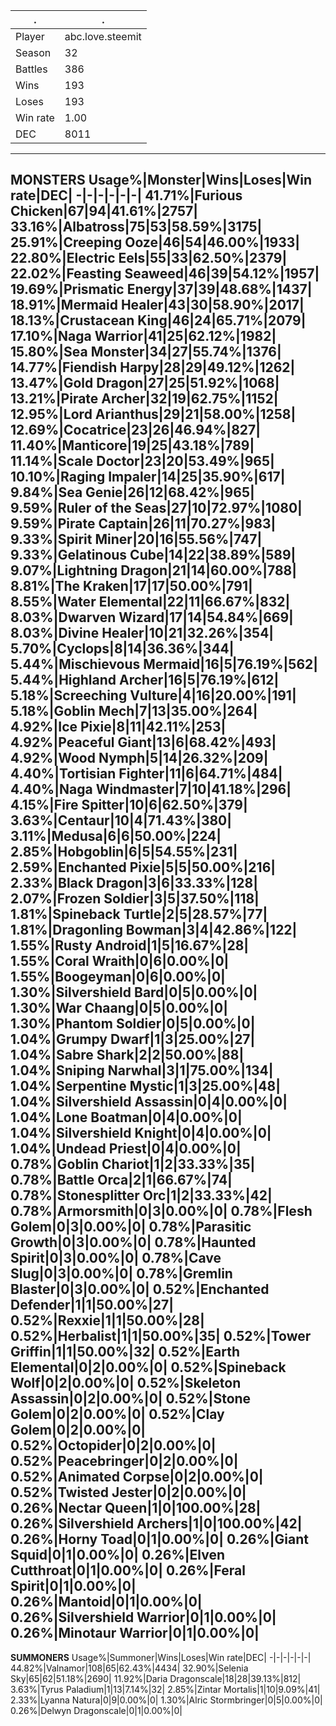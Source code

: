 .|.
-|-
Player|abc.love.steemit
Season|32
Battles|386
Wins|193
Loses|193
Win rate|1.00
DEC|8011
---
**MONSTERS**
Usage%|Monster|Wins|Loses|Win rate|DEC|
-|-|-|-|-|-|
41.71%|Furious Chicken|67|94|41.61%|2757|
33.16%|**Albatross**|75|53|**58.59%**|3175|
25.91%|Creeping Ooze|46|54|46.00%|1933|
22.80%|Electric Eels|55|33|62.50%|2379|
22.02%|**Feasting Seaweed**|46|39|**54.12%**|1957|
19.69%|Prismatic Energy|37|39|48.68%|1437|
18.91%|Mermaid Healer|43|30|58.90%|2017|
18.13%|Crustacean King|46|24|65.71%|2079|
17.10%|Naga Warrior|41|25|62.12%|1982|
15.80%|Sea Monster|34|27|55.74%|1376|
14.77%|Fiendish Harpy|28|29|49.12%|1262|
13.47%|Gold Dragon|27|25|51.92%|1068|
13.21%|Pirate Archer|32|19|62.75%|1152|
12.95%|Lord Arianthus|29|21|58.00%|1258|
12.69%|Cocatrice|23|26|46.94%|827|
11.40%|Manticore|19|25|43.18%|789|
11.14%|**Scale Doctor**|23|20|**53.49%**|965|
10.10%|Raging Impaler|14|25|35.90%|617|
9.84%|Sea Genie|26|12|68.42%|965|
9.59%|Ruler of the Seas|27|10|72.97%|1080|
9.59%|Pirate Captain|26|11|70.27%|983|
9.33%|Spirit Miner|20|16|55.56%|747|
9.33%|Gelatinous Cube|14|22|38.89%|589|
9.07%|Lightning Dragon|21|14|60.00%|788|
8.81%|The Kraken|17|17|50.00%|791|
8.55%|Water Elemental|22|11|66.67%|832|
8.03%|Dwarven Wizard|17|14|54.84%|669|
8.03%|Divine Healer|10|21|32.26%|354|
5.70%|Cyclops|8|14|36.36%|344|
5.44%|Mischievous Mermaid|16|5|76.19%|562|
5.44%|Highland Archer|16|5|76.19%|612|
5.18%|Screeching Vulture|4|16|20.00%|191|
5.18%|Goblin Mech|7|13|35.00%|264|
4.92%|**Ice Pixie**|8|11|**42.11%**|253|
4.92%|Peaceful Giant|13|6|68.42%|493|
4.92%|Wood Nymph|5|14|26.32%|209|
4.40%|**Tortisian Fighter**|11|6|**64.71%**|484|
4.40%|Naga Windmaster|7|10|41.18%|296|
4.15%|Fire Spitter|10|6|62.50%|379|
3.63%|Centaur|10|4|71.43%|380|
3.11%|Medusa|6|6|50.00%|224|
2.85%|Hobgoblin|6|5|54.55%|231|
2.59%|Enchanted Pixie|5|5|50.00%|216|
2.33%|Black Dragon|3|6|33.33%|128|
2.07%|Frozen Soldier|3|5|37.50%|118|
1.81%|Spineback Turtle|2|5|28.57%|77|
1.81%|Dragonling Bowman|3|4|42.86%|122|
1.55%|Rusty Android|1|5|16.67%|28|
1.55%|**Coral Wraith**|0|6|**0.00%**|0|
1.55%|Boogeyman|0|6|0.00%|0|
1.30%|Silvershield Bard|0|5|0.00%|0|
1.30%|**War Chaang**|0|5|**0.00%**|0|
1.30%|Phantom Soldier|0|5|0.00%|0|
1.04%|Grumpy Dwarf|1|3|25.00%|27|
1.04%|Sabre Shark|2|2|50.00%|88|
1.04%|**Sniping Narwhal**|3|1|**75.00%**|134|
1.04%|Serpentine Mystic|1|3|25.00%|48|
1.04%|Silvershield Assassin|0|4|0.00%|0|
1.04%|**Lone Boatman**|0|4|**0.00%**|0|
1.04%|Silvershield Knight|0|4|0.00%|0|
1.04%|Undead Priest|0|4|0.00%|0|
0.78%|**Goblin Chariot**|1|2|**33.33%**|35|
0.78%|Battle Orca|2|1|66.67%|74|
0.78%|Stonesplitter Orc|1|2|33.33%|42|
0.78%|Armorsmith|0|3|0.00%|0|
0.78%|Flesh Golem|0|3|0.00%|0|
0.78%|**Parasitic Growth**|0|3|**0.00%**|0|
0.78%|Haunted Spirit|0|3|0.00%|0|
0.78%|**Cave Slug**|0|3|**0.00%**|0|
0.78%|Gremlin Blaster|0|3|0.00%|0|
0.52%|Enchanted Defender|1|1|50.00%|27|
0.52%|Rexxie|1|1|50.00%|28|
0.52%|**Herbalist**|1|1|**50.00%**|35|
0.52%|**Tower Griffin**|1|1|**50.00%**|32|
0.52%|Earth Elemental|0|2|0.00%|0|
0.52%|Spineback Wolf|0|2|0.00%|0|
0.52%|Skeleton Assassin|0|2|0.00%|0|
0.52%|Stone Golem|0|2|0.00%|0|
0.52%|Clay Golem|0|2|0.00%|0|
0.52%|Octopider|0|2|0.00%|0|
0.52%|Peacebringer|0|2|0.00%|0|
0.52%|Animated Corpse|0|2|0.00%|0|
0.52%|Twisted Jester|0|2|0.00%|0|
0.26%|Nectar Queen|1|0|100.00%|28|
0.26%|Silvershield Archers|1|0|100.00%|42|
0.26%|**Horny Toad**|0|1|**0.00%**|0|
0.26%|**Giant Squid**|0|1|**0.00%**|0|
0.26%|Elven Cutthroat|0|1|0.00%|0|
0.26%|Feral Spirit|0|1|0.00%|0|
0.26%|**Mantoid**|0|1|**0.00%**|0|
0.26%|Silvershield Warrior|0|1|0.00%|0|
0.26%|Minotaur Warrior|0|1|0.00%|0|
---
**SUMMONERS**
Usage%|Summoner|Wins|Loses|Win rate|DEC|
-|-|-|-|-|-|
44.82%|Valnamor|108|65|62.43%|4434|
32.90%|Selenia Sky|65|62|51.18%|2690|
11.92%|Daria Dragonscale|18|28|39.13%|812|
3.63%|Tyrus Paladium|1|13|7.14%|32|
2.85%|Zintar Mortalis|1|10|9.09%|41|
2.33%|Lyanna Natura|0|9|0.00%|0|
1.30%|Alric Stormbringer|0|5|0.00%|0|
0.26%|Delwyn Dragonscale|0|1|0.00%|0|
